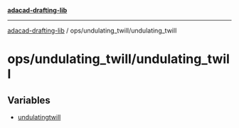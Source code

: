 [**adacad-drafting-lib**](../../../README.md)

***

[adacad-drafting-lib](../../../modules.md) / ops/undulating\_twill/undulating\_twill

# ops/undulating\_twill/undulating\_twill

## Variables

- [undulatingtwill](variables/undulatingtwill.md)
